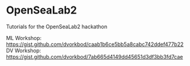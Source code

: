 # OpenSeaLab2
Tutorials for the OpenSeaLab2 hackathon 

ML Workshop: https://gist.github.com/dvorkbod/caab1b6ce5bb5a8cabc742ddef477b22
DV Workshop: https://gist.github.com/dvorkbod/7ab665d4149dd45651d3df3bb3fd7cae
